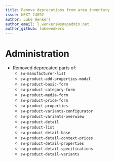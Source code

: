 ```yaml
---
title: Remove deprecations from area inventory
issue: NEXT-24892
author: Luke Wenkers
author_email: l.wenkers@snapadmin.net
author_github: lukewenkers
---
```

# Administration
* Removed deprecated parts of:
  * `sw-manufacturer-list`
  * `sw-product-add-properties-modal`
  * `sw-product-basic-form`
  * `sw-product-category-form`
  * `sw-product-media-form`
  * `sw-product-price-form`
  * `sw-product-properties`
  * `sw-product-variants-configurator`
  * `sw-product-variants-overwiew`
  * `sw-product-detail`
  * `sw-product-list`
  * `sw-product-detail-base`
  * `sw-product-detail-context-prices`
  * `sw-product-detail-properties`
  * `sw-product-detail-specifications`
  * `sw-product-detail-variants`
